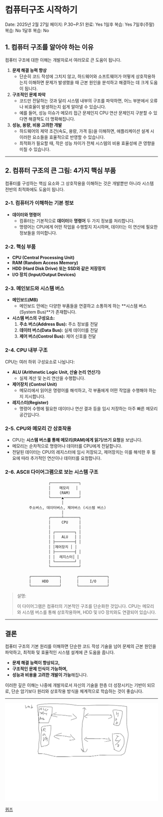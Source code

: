 # 컴퓨터구조 시작하기

Date: 2025년 2월 27일
페이지: P.30~P.51
완료: Yes
1일후 복습: Yes
7일후(주말) 복습: No
1달후 복습: No

## 1. 컴퓨터 구조를 알아야 하는 이유

컴퓨터 구조에 대한 이해는 개발자로서 여러모로 큰 도움이 됩니다.

1. **문제 해결 능력 향상**
    - 단순히 코드 작성에 그치지 않고, 하드웨어와 소프트웨어가 어떻게 상호작용하는지 이해하면 문제가 발생했을 때 근본 원인을 분석하고 해결하는 데 크게 도움이 됩니다.
2. **구조적인 문제 파악**
    - 코드만 전달하는 것과 달리 시스템 내부의 구조를 파악하면, 어느 부분에서 오류나 비효율이 발생하는지 쉽게 알아낼 수 있습니다.
    - 예를 들어, 성능 이슈가 메모리 접근 문제인지 CPU 연산 문제인지 구분할 수 있다면 해결책도 더 명확해집니다.
3. **성능, 용량, 비용 고려한 개발**
    - 하드웨어의 제약 조건(속도, 용량, 가격 등)을 이해하면, 애플리케이션 설계 시 이러한 요소들을 효율적으로 반영할 수 있습니다.
    - 최적화가 필요할 때, 작은 성능 차이가 전체 시스템의 비용 효율성에 큰 영향을 미칠 수 있습니다.

---

## 2. 컴퓨터 구조의 큰 그림: 4가지 핵심 부품

컴퓨터를 구성하는 핵심 요소와 그 상호작용을 이해하는 것은 개발뿐만 아니라 시스템 전반의 최적화에도 도움이 됩니다.

### 2-1. 컴퓨터가 이해하는 기본 정보

- **데이터와 명령어**
    - 컴퓨터는 기본적으로 **데이터**와 **명령어** 두 가지 정보를 처리합니다.
    - 명령어는 CPU에게 어떤 작업을 수행할지 지시하며, 데이터는 이 연산에 필요한 정보들을 의미합니다.

### 2-2. 핵심 부품

- **CPU (Central Processing Unit)**
- **RAM (Random Access Memory)**
- **HDD (Hard Disk Drive) 또는 SSD와 같은 저장장치**
- **I/O 장치 (Input/Output Devices)**

### 2-3. 메인보드와 시스템 버스

- **메인보드(MB)**
    - 메인보드 안에는 다양한 부품들을 연결하고 소통하게 하는 **시스템 버스(System Bus)**가 존재합니다.
- **시스템 버스의 구성요소:**
    1. **주소 버스(Address Bus):** 주소 정보를 전달
    2. **데이터 버스(Data Bus):** 실제 데이터를 전달
    3. **제어 버스(Control Bus):** 제어 신호를 전달

### 2-4. CPU 내부 구조

CPU는 여러 하위 구성요소로 나뉩니다:

- **ALU (Arithmetic Logic Unit, 산술 논리 연산기)**
    - 실제 계산 및 논리 연산을 수행합니다.
- **제어장치 (Control Unit)**
    - 메모리에서 읽어온 명령어를 해석하고, 각 부품에게 어떤 작업을 수행해야 하는지 지시합니다.
- **레지스터(Register)**
    - 명령어 수행에 필요한 데이터나 연산 결과 등을 임시 저장하는 아주 빠른 메모리 공간입니다.

### 2-5. CPU와 메모리 간 상호작용

- CPU는 **시스템 버스를 통해 메모리(RAM)에게 읽기/쓰기 요청**을 보냅니다.
- 메모리는 순차적으로 명령어나 데이터를 CPU에게 전달합니다.
- 전달된 데이터는 CPU의 레지스터에 임시 저장되고, 제어장치는 이를 해석한 후 필요에 따라 추가적인 연산이나 데이터를 요청합니다.

### 2-6. ASCII 다이어그램으로 보는 시스템 구조

```
                    ┌─────────────┐
                    │    메모리   │
                    │    (RAM)    │
                    └─────▲───────┘
                          │
           주소버스, 데이터버스, 제어버스 (시스템 버스)
                          │
                    ┌─────┴───────┐
                    │     CPU     │
                    │             │
                    │ ┌─────────┐ │
                    │ │   ALU   │ │
                    │ ├─────────┤ │
                    │ │제어장치 │ │
                    │ ├─────────┤ │
                    │ │  레지스터│ │
                    │ └─────────┘ │
                    └─────────────┘

           ┌─────────────┐       ┌─────────────┐
           │     HDD     │       │     I/O     │
           └─────────────┘       └─────────────┘

```

> 설명:
> 
> 
> 이 다이어그램은 컴퓨터의 기본적인 구조를 단순화한 것입니다. CPU는 메모리와 시스템 버스를 통해 상호작용하며, HDD 및 I/O 장치와도 연결되어 있습니다.
> 

---

## 결론

컴퓨터 구조의 기본 원리를 이해하면 단순한 코드 작성 기술을 넘어 문제의 근본 원인을 파악하고, 최적화 및 효율적인 시스템 설계에 큰 도움을 줍니다.

- **문제 해결 능력이 향상되고,**
- **구조적인 문제 인식이 가능하며,**
- **성능과 비용을 고려한 개발이 가능**해집니다.

이러한 깊은 이해는 나중에 개발자로서 자신의 기술을 한층 더 성장시키는 기반이 되므로, 단순 암기보다 원리와 상호작용 방식을 체계적으로 학습하는 것이 좋습니다.

---

![내가 그린 구조.png](%EB%82%B4%EA%B0%80_%EA%B7%B8%EB%A6%B0_%EA%B5%AC%EC%A1%B0.png)

[퀴즈](https://www.notion.so/1b62ad07fb208015b887eab8d85da4e4?pvs=21)